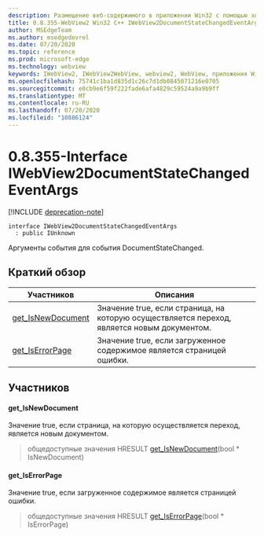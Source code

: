 ```yaml
---
description: Размещение веб-содержимого в приложении Win32 с помощью элемента управления Microsoft Edge WebView2
title: 0.8.355-WebView2 Win32 C++ IWebView2DocumentStateChangedEventArgs
author: MSEdgeTeam
ms.author: msedgedevrel
ms.date: 07/20/2020
ms.topic: reference
ms.prod: microsoft-edge
ms.technology: webview
keywords: IWebView2, IWebView2WebView, webview2, WebView, приложения Win32, Win32, EDGE
ms.openlocfilehash: 75741c1ba1d835d1c26c7d1db0845071216e0705
ms.sourcegitcommit: e0cb9e6f59f222fade6afa4829c59524a9a9b9ff
ms.translationtype: MT
ms.contentlocale: ru-RU
ms.lasthandoff: 07/20/2020
ms.locfileid: "10886124"
---
```

# 0.8.355-Interface IWebView2DocumentStateChangedEventArgs 

[!INCLUDE [deprecation-note](../../includes/deprecation-note.md)]

```
interface IWebView2DocumentStateChangedEventArgs
  : public IUnknown
```

Аргументы события для события DocumentStateChanged.

## Краткий обзор

 Участников                        | Описания
--------------------------------|---------------------------------------------
[get_IsNewDocument](#get_isnewdocument) | Значение true, если страница, на которую осуществляется переход, является новым документом.
[get_IsErrorPage](#get_iserrorpage) | Значение true, если загруженное содержимое является страницей ошибки.

## Участников

#### get_IsNewDocument 

Значение true, если страница, на которую осуществляется переход, является новым документом.

> общедоступные значения HRESULT [get_IsNewDocument](#get_isnewdocument)(bool * IsNewDocument)

#### get_IsErrorPage 

Значение true, если загруженное содержимое является страницей ошибки.

> общедоступные значения HRESULT [get_IsErrorPage](#get_iserrorpage)(bool * IsErrorPage)

